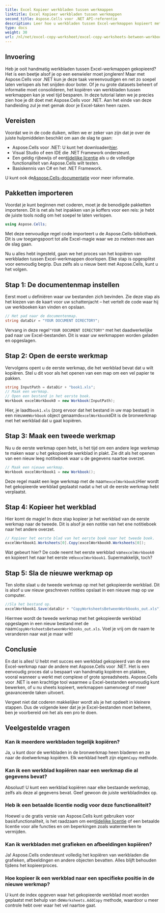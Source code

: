 ```yaml
---
title: Excel Kopieer werkbladen tussen werkmappen
linktitle: Excel Kopieer werkbladen tussen werkmappen
second_title: Aspose.Cells voor .NET API-referentie
description: Leer hoe u werkbladen tussen Excel-werkmappen kopieert met Aspose.Cells voor .NET. Een stapsgewijze handleiding met codevoorbeelden om uw spreadsheetbeheer te stroomlijnen.
type: docs
weight: 30
url: /nl/net/excel-copy-worksheet/excel-copy-worksheets-between-workbooks/
---
```

## Invoering

Heb je ooit handmatig werkbladen tussen Excel-werkmappen gekopieerd? Het is een beetje alsof je op een eenwieler moet jongleren! Maar met Aspose.Cells voor .NET kun je deze taak vereenvoudigen en net zo soepel laten verlopen als het snijden door boter. Of je nu grote datasets beheert of informatie moet consolideren, het kopiëren van werkbladen tussen werkmappen kan je veel tijd besparen. In deze tutorial laten we je precies zien hoe je dit doet met Aspose.Cells voor .NET. Aan het einde van deze handleiding zul je met gemak door je Excel-taken heen razen.

## Vereisten

Voordat we in de code duiken, willen we er zeker van zijn dat je over de juiste hulpmiddelen beschikt om aan de slag te gaan:

-  Aspose.Cells voor .NET: U kunt het downloaden[hier](https://releases.aspose.com/cells/net/).
- Visual Studio of een IDE die .NET Framework ondersteunt.
-  Een geldig rijbewijs of een[tijdelijke licentie](https://purchase.aspose.com/temporary-license/) als u de volledige functionaliteit van Aspose.Cells wilt testen.
- Basiskennis van C# en het .NET Framework.

 U kunt ook de[Aspose.Cells-documentatie](https://reference.aspose.com/cells/net/) voor meer informatie.

## Pakketten importeren

Voordat je kunt beginnen met coderen, moet je de benodigde pakketten importeren. Dit is net als het inpakken van je koffers voor een reis: je hebt de juiste tools nodig om het soepel te laten verlopen.

```csharp
using Aspose.Cells;
```

Met deze eenvoudige regel code importeert u de Aspose.Cells-bibliotheek. Dit is uw toegangspoort tot alle Excel-magie waar we zo meteen mee aan de slag gaan.


Nu u alles hebt ingesteld, gaan we het proces van het kopiëren van werkbladen tussen Excel-werkmappen doorlopen. Elke stap is opgesplitst voor eenvoudig begrip. Dus zelfs als u nieuw bent met Aspose.Cells, kunt u het volgen.

## Stap 1: De documentenmap instellen

Eerst moet u definiëren waar uw bestanden zich bevinden. Zie deze stap als het kiezen van de kaart voor uw schattenjacht – het vertelt de code waar hij uw werkboeken kan vinden en opslaan.

```csharp
// Het pad naar de documentenmap.
string dataDir = "YOUR DOCUMENT DIRECTORY";
```

 Vervang in deze regel`"YOUR DOCUMENT DIRECTORY"` met het daadwerkelijke pad naar uw Excel-bestanden. Dit is waar uw werkmappen worden geladen en opgeslagen.

## Stap 2: Open de eerste werkmap

Vervolgens opent u de eerste werkmap, die het werkblad bevat dat u wilt kopiëren. Stel u dit voor als het openen van een map om een vel papier te pakken.

```csharp
string InputPath = dataDir + "book1.xls";
// Maak een werkmap.
// Open een bestand in het eerste boek.
Workbook excelWorkbook0 = new Workbook(InputPath);
```

 Hier, je laadt`book1.xls` (zorg ervoor dat het bestand in uw map bestaat) in een nieuwe`Workbook` object genaamd`excelWorkbook0`Dit is de bronwerkmap met het werkblad dat u gaat kopiëren.

## Stap 3: Maak een tweede werkmap

Nu u de eerste werkmap open hebt, is het tijd om een andere lege werkmap te maken waar u het gekopieerde werkblad in plakt. Zie dit als het openen van een nieuw leeg notitieboek waar u de gegevens naartoe overzet.

```csharp
// Maak een nieuwe werkmap.
Workbook excelWorkbook1 = new Workbook();
```

 Deze regel maakt een lege werkmap met de naam`excelWorkbook1`Hier wordt het gekopieerde werkblad geplaatst nadat u het uit de eerste werkmap hebt verplaatst.

## Stap 4: Kopieer het werkblad

Hier komt de magie! In deze stap kopieer je het werkblad van de eerste werkmap naar de tweede. Dit is alsof je een notitie van het ene notitieboek naar het andere overzet.

```csharp
// Kopieer het eerste blad van het eerste boek naar het tweede boek.
excelWorkbook1.Worksheets[0].Copy(excelWorkbook0.Worksheets[0]);
```

 Wat gebeurt hier? De code neemt het eerste werkblad van`excelWorkbook0` en kopieert het naar het eerste vel`excelWorkbook1`. Supermakkelijk, toch?

## Stap 5: Sla de nieuwe werkmap op

Ten slotte slaat u de tweede werkmap op met het gekopieerde werkblad. Dit is alsof u uw nieuw geschreven notities opslaat in een nieuwe map op uw computer.

```csharp
//Sla het bestand op.
excelWorkbook1.Save(dataDir + "CopyWorksheetsBetweenWorkbooks_out.xls");
```

 Hiermee wordt de tweede werkmap met het gekopieerde werkblad opgeslagen in een nieuw bestand met de naam`CopyWorksheetsBetweenWorkbooks_out.xls`. Voel je vrij om de naam te veranderen naar wat je maar wilt!

## Conclusie

En dat is alles! U hebt met succes een werkblad gekopieerd van de ene Excel-werkmap naar de andere met Aspose.Cells voor .NET. Het is een eenvoudig proces dat u bespaart van handmatig kopiëren en plakken, vooral wanneer u werkt met complexe of grote spreadsheets. Aspose.Cells voor .NET is een krachtige tool waarmee u Excel-bestanden eenvoudig kunt bewerken, of u nu sheets kopieert, werkmappen samenvoegt of meer geavanceerde taken uitvoert.

Vergeet niet dat coderen makkelijker wordt als je het opdeelt in kleinere stappen. Dus de volgende keer dat je je Excel-bestanden moet beheren, ben je voorbereid om het als een pro te doen.

## Veelgestelde vragen

### Kan ik meerdere werkbladen tegelijk kopiëren?

 Ja, u kunt door de werkbladen in de bronwerkmap heen bladeren en ze naar de doelwerkmap kopiëren. Elk werkblad heeft zijn eigen`Copy` methode.

### Kan ik een werkblad kopiëren naar een werkmap die al gegevens bevat?

Absoluut! U kunt een werkblad kopiëren naar elke bestaande werkmap, zelfs als deze al gegevens bevat. Geef gewoon de juiste werkbladindex op.

### Heb ik een betaalde licentie nodig voor deze functionaliteit?

 Hoewel u de gratis versie van Aspose.Cells kunt gebruiken voor basisfunctionaliteit, is het raadzaam om een[tijdelijke licentie](https://purchase.aspose.com/temporary-license/) of een betaalde licentie voor alle functies en om beperkingen zoals watermerken te vermijden.

### Kan ik werkbladen met grafieken en afbeeldingen kopiëren?

Ja! Aspose.Cells ondersteunt volledig het kopiëren van werkbladen die grafieken, afbeeldingen en andere objecten bevatten. Alles blijft behouden tijdens het kopieerproces.

### Hoe kopieer ik een werkblad naar een specifieke positie in de nieuwe werkmap?

 U kunt de index opgeven waar het gekopieerde werkblad moet worden geplaatst met behulp van de`Worksheets.AddCopy` methode, waardoor u meer controle hebt over waar het vel naartoe gaat.